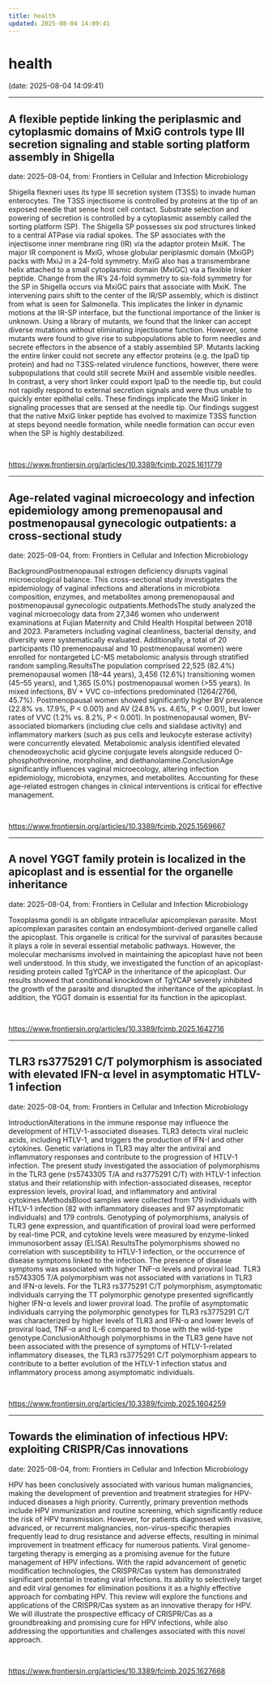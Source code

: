 ```yaml
---
title: health
updated: 2025-08-04 14:09:41
---
```


# health

(date: 2025-08-04 14:09:41)

---

## A flexible peptide linking the periplasmic and cytoplasmic domains of MxiG controls type III secretion signaling and stable sorting platform assembly in Shigella

date: 2025-08-04, from: Frontiers in Cellular and Infection Microbiology

Shigella flexneri uses its type III secretion system (T3SS) to invade human enterocytes. The T3SS injectisome is controlled by proteins at the tip of an exposed needle that sense host cell contact. Substrate selection and powering of secretion is controlled by a cytoplasmic assembly called the sorting platform (SP). The Shigella SP possesses six pod structures linked to a central ATPase via radial spokes. The SP associates with the injectisome inner membrane ring (IR) via the adaptor protein MxiK. The major IR component is MxiG, whose globular periplasmic domain (MxiGP) packs with MxiJ in a 24-fold symmetry. MxiG also has a transmembrane helix attached to a small cytoplasmic domain (MxiGC) via a flexible linker peptide. Change from the IR’s 24-fold symmetry to six-fold symmetry for the SP in Shigella occurs via MxiGC pairs that associate with MxiK. The intervening pairs shift to the center of the IR/SP assembly, which is distinct from what is seen for Salmonella. This implicates the linker in dynamic motions at the IR-SP interface, but the functional importance of the linker is unknown. Using a library of mutants, we found that the linker can accept diverse mutations without eliminating injectisome function. However, some mutants were found to give rise to subpopulations able to form needles and secrete effectors in the absence of a stably assembled SP. Mutants lacking the entire linker could not secrete any effector proteins (e.g. the IpaD tip protein) and had no T3SS-related virulence functions, however, there were subpopulations that could still secrete MxiH and assemble visible needles. In contrast, a very short linker could export IpaD to the needle tip, but could not rapidly respond to external secretion signals and were thus unable to quickly enter epithelial cells. These findings implicate the MxiG linker in signaling processes that are sensed at the needle tip. Our findings suggest that the native MxiG linker peptide has evolved to maximize T3SS function at steps beyond needle formation, while needle formation can occur even when the SP is highly destabilized. 

<br> 

<https://www.frontiersin.org/articles/10.3389/fcimb.2025.1611779>

---

## Age-related vaginal microecology and infection epidemiology among premenopausal and postmenopausal gynecologic outpatients: a cross-sectional study

date: 2025-08-04, from: Frontiers in Cellular and Infection Microbiology

BackgroundPostmenopausal estrogen deficiency disrupts vaginal microecological balance. This cross-sectional study investigates the epidemiology of vaginal infections and alterations in microbiota composition, enzymes, and metabolites among premenopausal and postmenopausal gynecologic outpatients.MethodsThe study analyzed the vaginal microecology data from 27,346 women who underwent examinations at Fujian Maternity and Child Health Hospital between 2018 and 2023. Parameters including vaginal cleanliness, bacterial density, and diversity were systematically evaluated. Additionally, a total of 20 participants (10 premenopausal and 10 postmenopausal women) were enrolled for nontargeted LC-MS metabolomic analysis through stratified random sampling.ResultsThe population comprised 22,525 (82.4%) premenopausal women (18–44 years), 3,456 (12.6%) transitioning women (45–55 years), and 1,365 (5.0%) postmenopausal women (>55 years). In mixed infections, BV + VVC co-infections predominated (1264/2766, 45.7%). Postmenopausal women showed significantly higher BV prevalence (22.8% vs. 17.9%, P < 0.001) and AV (24.8% vs. 4.6%, P < 0.001), but lower rates of VVC (1.2% vs. 8.2%, P < 0.001). In postmenopausal women, BV-associated biomarkers (including clue cells and sialidase activity) and inflammatory markers (such as pus cells and leukocyte esterase activity) were concurrently elevated. Metabolomic analysis identified elevated chenodeoxycholic acid glycine conjugate levels alongside reduced O-phosphothreonine, morpholine, and diethanolamine.ConclusionAge significantly influences vaginal microecology, altering infection epidemiology, microbiota, enzymes, and metabolites. Accounting for these age-related estrogen changes in clinical interventions is critical for effective management. 

<br> 

<https://www.frontiersin.org/articles/10.3389/fcimb.2025.1569667>

---

## A novel YGGT family protein is localized in the apicoplast and is essential for the organelle inheritance

date: 2025-08-04, from: Frontiers in Cellular and Infection Microbiology

Toxoplasma gondii is an obligate intracellular apicomplexan parasite. Most apicomplexan parasites contain an endosymbiont-derived organelle called the apicoplast. This organelle is critical for the survival of parasites because it plays a role in several essential metabolic pathways. However, the molecular mechanisms involved in maintaining the apicoplast have not been well understood. In this study, we investigated the function of an apicoplast-residing protein called TgYCAP in the inheritance of the apicoplast. Our results showed that conditional knockdown of TgYCAP severely inhibited the growth of the parasite and disrupted the inheritance of the apicoplast. In addition, the YGGT domain is essential for its function in the apicoplast. 

<br> 

<https://www.frontiersin.org/articles/10.3389/fcimb.2025.1642716>

---

## TLR3 rs3775291 C/T polymorphism is associated with elevated IFN-α level in asymptomatic HTLV-1 infection

date: 2025-08-04, from: Frontiers in Cellular and Infection Microbiology

IntroductionAlterations in the immune response may influence the development of HTLV-1-associated diseases. TLR3 detects viral nucleic acids, including HTLV-1, and triggers the production of IFN-I and other cytokines. Genetic variations in TLR3 may alter the antiviral and inflammatory responses and contribute to the progression of HTLV-1 infection. The present study investigated the association of polymorphisms in the TLR3 gene (rs5743305 T/A and rs3775291 C/T) with HTLV-1 infection status and their relationship with infection-associated diseases, receptor expression levels, proviral load, and inflammatory and antiviral cytokines.MethodsBlood samples were collected from 179 individuals with HTLV-1 infection (82 with inflammatory diseases and 97 asymptomatic individuals) and 179 controls. Genotyping of polymorphisms, analysis of TLR3 gene expression, and quantification of proviral load were performed by real-time PCR, and cytokine levels were measured by enzyme-linked immunosorbent assay (ELISA).ResultsThe polymorphisms showed no correlation with susceptibility to HTLV-1 infection, or the occurrence of disease symptoms linked to the infection. The presence of disease symptoms was associated with higher TNF-α levels and proviral load. TLR3 rs5743305 T/A polymorphism was not associated with variations in TLR3 and IFN-α levels. For the TLR3 rs3775291 C/T polymorphism, asymptomatic individuals carrying the TT polymorphic genotype presented significantly higher IFN-α levels and lower proviral load. The profile of asymptomatic individuals carrying the polymorphic genotypes for TLR3 rs3775291 C/T was characterized by higher levels of TLR3 and IFN-α and lower levels of proviral load, TNF-α and IL-6 compared to those with the wild-type genotype.ConclusionAlthough polymorphisms in the TLR3 gene have not been associated with the presence of symptoms of HTLV-1-related inflammatory diseases, the TLR3 rs3775291 C/T polymorphism appears to contribute to a better evolution of the HTLV-1 infection status and inflammatory process among asymptomatic individuals. 

<br> 

<https://www.frontiersin.org/articles/10.3389/fcimb.2025.1604259>

---

## Towards the elimination of infectious HPV: exploiting CRISPR/Cas innovations

date: 2025-08-04, from: Frontiers in Cellular and Infection Microbiology

HPV has been conclusively associated with various human malignancies, making the development of prevention and treatment strategies for HPV-induced diseases a high priority. Currently, primary prevention methods include HPV immunization and routine screening, which significantly reduce the risk of HPV transmission. However, for patients diagnosed with invasive, advanced, or recurrent malignancies, non-virus-specific therapies frequently lead to drug resistance and adverse effects, resulting in minimal improvement in treatment efficacy for numerous patients. Viral genome-targeting therapy is emerging as a promising avenue for the future management of HPV infections. With the rapid advancement of genetic modification technologies, the CRISPR/Cas system has demonstrated significant potential in treating viral infections. Its ability to selectively target and edit viral genomes for elimination positions it as a highly effective approach for combating HPV. This review will explore the functions and applications of the CRISPR/Cas system as an innovative therapy for HPV. We will illustrate the prospective efficacy of CRISPR/Cas as a groundbreaking and promising cure for HPV infections, while also addressing the opportunities and challenges associated with this novel approach. 

<br> 

<https://www.frontiersin.org/articles/10.3389/fcimb.2025.1627668>

